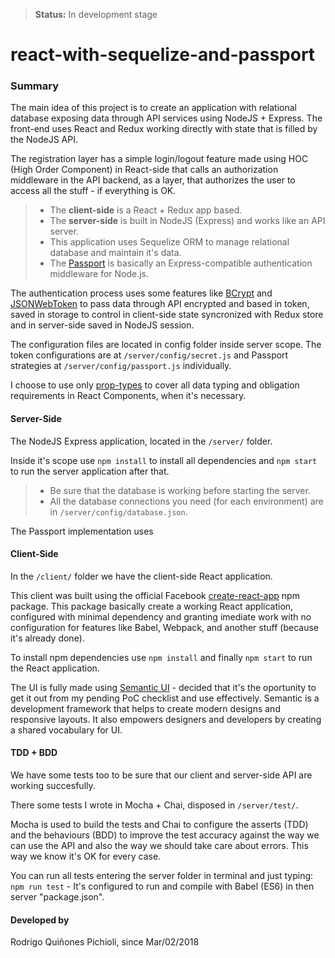 > **Status:** In development stage

# react-with-sequelize-and-passport

### Summary
The main idea of this project is to create an application with relational database exposing data through API services using NodeJS + Express. The front-end uses React and Redux working directly with state that is filled by the NodeJS API.

The registration layer has a simple login/logout feature made using HOC (High Order Component) in React-side that calls an authorization middleware in the API backend, as a layer, that authorizes the user to access all the stuff - if everything is OK.

> - The **client-side** is a React + Redux app based.
> - The **server-side** is built in NodeJS (Express) and works like an API server.
> - This application uses Sequelize ORM to manage relational database and maintain it's data.
> - The [Passport](https://www.npmjs.com/package/passport) is basically an Express-compatible authentication middleware for Node.js.

The authentication process uses some features like [BCrypt](https://www.npmjs.com/package/bcrypt) and [JSONWebToken](https://www.npmjs.com/package/jsonwebtoken) to pass data through API encrypted and based in token, saved in storage to control in client-side state syncronized with Redux store and in server-side saved in NodeJS session. 

The configuration files are located in config folder inside server scope. The token configurations are at `/server/config/secret.js` and Passport strategies at `/server/config/passport.js` individually.

I choose to use only [prop-types](https://www.npmjs.com/package/prop-types) to cover all data typing and obligation requirements in React Components, when it's necessary. 

#### Server-Side
The NodeJS Express application, located in the ```/server/``` folder.

Inside it's scope use ```npm install``` to install all dependencies and ```npm start``` to run the server application after that.

> - Be sure that the database is working before starting the server.
> - All the database connections you need (for each environment) are in ```/server/config/database.json```.

The Passport implementation uses

#### Client-Side
In the ```/client/``` folder we have the client-side React application.

This client was built using the official Facebook [create-react-app](https://www.npmjs.com/package/create-react-app) npm package. This package basically create a working React application, configured with minimal dependency and granting imediate work with no configuration for features like Babel, Webpack, and another stuff (because it's already done).

To install npm dependencies use ```npm install``` and finally ```npm start``` to run the React application.

The UI is fully made using [Semantic UI](https://semantic-ui.com/) - decided that it's the oportunity to get it out from my pending PoC checklist and use effectively. Semantic is a development framework that helps to create modern designs and responsive layouts. It also empowers designers and developers by creating a shared vocabulary for UI.

#### TDD + BDD
We have some tests too to be sure that our client and server-side API are working succesfully.

There some tests I wrote in Mocha + Chai, disposed in ```/server/test/```.

Mocha is used to build the tests and Chai to configure the asserts (TDD) and the behaviours (BDD) to improve the test accuracy against the way we can use the API and also the way we should take care about errors. This way we know it's OK for every case.

You can run all tests entering the server folder in terminal and just typing: ```npm run test``` - It's configured to run and compile with Babel (ES6) in then server "package.json".

#### Developed by
Rodrigo Quiñones Pichioli, since Mar/02/2018
